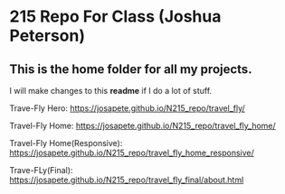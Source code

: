 # 215 Repo For Class (Joshua Peterson)

## This is the home folder for all my projects.

I will make changes to this **readme** if I do a lot of stuff.

Trave-Fly Hero:
https://josapete.github.io/N215_repo/travel_fly/

Travel-Fly Home:
https://josapete.github.io/N215_repo/travel_fly_home/

Travel-Fly Home(Responsive):
https://josapete.github.io/N215_repo/travel_fly_home_responsive/

Trave-FLy(Final):
https://josapete.github.io/N215_repo/travel_fly_final/about.html
